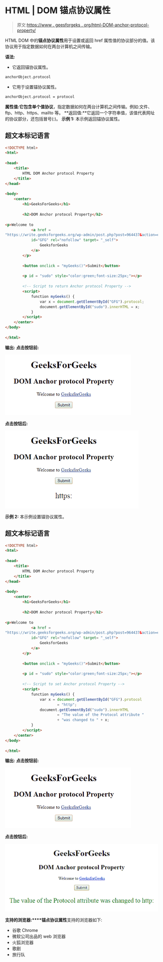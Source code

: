 # HTML | DOM 锚点协议属性

> 原文:[https://www . geesforgeks . org/html-DOM-anchor-protocol-property/](https://www.geeksforgeeks.org/html-dom-anchor-protocol-property/)

HTML DOM 中的**锚点协议属性**用于设置或返回 href 属性值的协议部分的值。该协议用于指定数据如何在两台计算机之间传输。

**语法:**

*   它返回锚协议属性。

```html
anchorObject.protocol
```

*   它用于设置锚协议属性。

```html
anchorObject.protocol = protocol
```

**属性值:**它包含单个值**协议**，指定数据如何在两台计算机之间传输。例如:文件、ftp、http、https、mailto 等。
**返回值:**它返回一个字符串值，该值代表网址的协议部分，还包括冒号(:)。
**示例 1:** 本示例返回锚协议属性。

## 超文本标记语言

```html
<!DOCTYPE html>
<html>

<head>
    <title>
        HTML DOM Anchor protocol Property
    </title>
</head>

<body>
    <center>
        <h1>GeeksForGeeks</h1>

        <h2>DOM Anchor protocol Property</h2>

<p>Welcome to
            <a href =
"https://write.geeksforgeeks.org/wp-admin/post.php?post=964437&action=edit"
            id="GFG" rel="nofollow" target= "_self">
                GeeksforGeeks
            </a>
        </p>

        <button onclick = "myGeeks()">Submit</button>

        <p id = "sudo" style="color:green;font-size:25px;"></p>

        <!-- Script to return Anchor protocol Property -->
        <script>
            function myGeeks() {
                var x = document.getElementById("GFG").protocol;
                document.getElementById("sudo").innerHTML = x;
            }
        </script>
    </center>
</body>

</html>                   
```

**输出:**
**点击按钮前:**

![](img/0f43be228693f845e2fe64cd8ed9209c.png)

**点击按钮后:**

![](img/fa6ed03be6639afa9aa748c1af860884.png)

**示例 2:** 本示例设置锚协议属性。

## 超文本标记语言

```html
<!DOCTYPE html>
<html>

<head>
    <title>
        HTML DOM Anchor protocol Property
    </title>
</head>

<body>
    <center>
        <h1>GeeksForGeeks</h1>

        <h2>DOM Anchor protocol Property</h2>

<p>Welcome to
            <a href =
"https://write.geeksforgeeks.org/wp-admin/post.php?post=964437&action=edit"
            id="GFG" rel="nofollow" target= "_self">
                GeeksforGeeks
            </a>
        </p>

        <button onclick = "myGeeks()">Submit</button>

        <p id = "sudo" style="color:green;font-size:25px;"></p>

        <!-- Script to set Anchor protocol Property -->
        <script>
            function myGeeks() {
                var x = document.getElementById("GFG").protocol
                        = "http";
                document.getElementById("sudo").innerHTML
                        = "The value of the Protocol attribute "
                        + "was changed to " + x;
            }
        </script>
    </center>
</body>

</html>                         
```

**输出:**
**点击按钮前:**

![](img/0f43be228693f845e2fe64cd8ed9209c.png)

**点击按钮后:**

![](img/11d3c481c8f22b66bf24559f7818b06b.png)

**支持的浏览器:****锚点协议属性**支持的浏览器如下:

*   谷歌 Chrome
*   微软公司出品的 web 浏览器
*   火狐浏览器
*   歌剧
*   旅行队